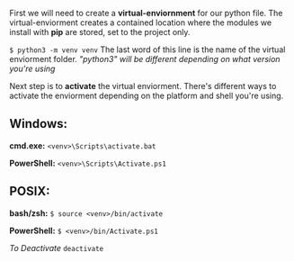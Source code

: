 First we will need to create a **virtual-enviornment** for our python file. The virtual-enviorment creates a contained location where the modules we install with **pip** are stored, set to the project only. 

`$ python3 -m venv venv`    The last word of this line is the name of the virtual enviorment folder. *"python3" will be different depending on what version you're using*

Next step is to **activate** the virtual enviorment. There's different ways to activate the enviorment depending on the platform and shell you're using.

## Windows:

**cmd.exe:** `<venv>\Scripts\activate.bat`

**PowerShell:**   `<venv>\Scripts\Activate.ps1`

## POSIX:
**bash/zsh:**   `$ source <venv>/bin/activate`

**PowerShell:**   `$ <venv>/bin/Activate.ps1`


*To Deactivate*  `deactivate`